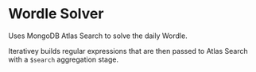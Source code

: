 # Wordle Solver

Uses MongoDB Atlas Search to solve the daily Wordle.

Iterativey builds regular expressions that are then passed to Atlas Search with a `$search` aggregation stage.